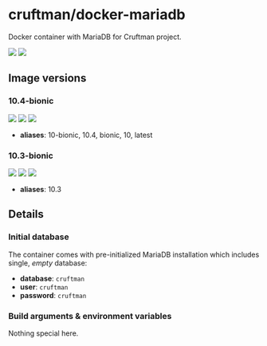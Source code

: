 # cruftman/docker-mariadb

Docker container with MariaDB for Cruftman project.

[![](https://img.shields.io/docker/stars/cruftman/mariadb.svg)](https://hub.docker.com/r/cruftman/mariadb/ "Docker Stars")
[![](https://img.shields.io/docker/pulls/cruftman/mariadb.svg)](https://hub.docker.com/r/cruftman/mariadb/ "Docker Pulls")


## Image versions


### 10.4-bionic

[![](https://images.microbadger.com/badges/version/cruftman/mariadb:10.4-bionic.svg)](https://microbadger.com/images/cruftman/mariadb:10.4-bionic "cruftman/mariadb:10.4-bionic")
[![](https://images.microbadger.com/badges/image/cruftman/mariadb:10.4-bionic.svg)](https://microbadger.com/images/cruftman/mariadb:10.4-bionic "Docker image size")
[![](https://images.microbadger.com/badges/commit/cruftman/mariadb:10.4-bionic.svg)](https://microbadger.com/images/cruftman/mariadb:10.4-bionic "Source code")

- **aliases**: 10-bionic, 10.4, bionic, 10, latest


### 10.3-bionic

[![](https://images.microbadger.com/badges/version/cruftman/mariadb:10.3-bionic.svg)](https://microbadger.com/images/cruftman/mariadb:10.3-bionic "cruftman/mariadb:10.3-bionic")
[![](https://images.microbadger.com/badges/image/cruftman/mariadb:10.3-bionic.svg)](https://microbadger.com/images/cruftman/mariadb:10.3-bionic "Docker image size")
[![](https://images.microbadger.com/badges/commit/cruftman/mariadb:10.3-bionic.svg)](https://microbadger.com/images/cruftman/mariadb:10.3-bionic "Source code")

- **aliases**: 10.3


## Details

### Initial database

The container comes with pre-initialized MariaDB installation which includes
single, *empty* database:

- **database**: ``cruftman``
- **user**: ``cruftman``
- **password**: ``cruftman``

### Build arguments & environment variables

Nothing special here.
